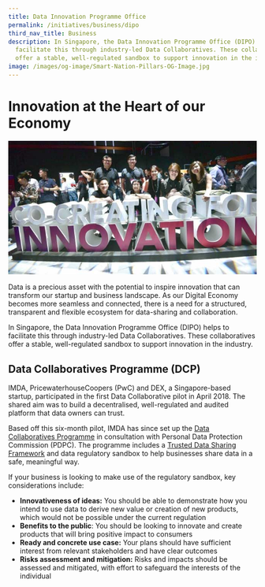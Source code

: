 ```yaml
---
title: Data Innovation Programme Office
permalink: /initiatives/business/dipo
third_nav_title: Business
description: In Singapore, the Data Innovation Programme Office (DIPO) helps to
  facilitate this through industry-led Data Collaboratives. These collaboratives
  offer a stable, well-regulated sandbox to support innovation in the industry.
image: /images/og-image/Smart-Nation-Pillars-OG-Image.jpg
---
```




# Innovation at the Heart of our Economy
![Data innovation programme office](/images/initiatives/DIPO.jpg)

Data is a precious asset with the potential to inspire innovation that can transform our startup and business landscape. As our Digital Economy becomes more seamless and connected, there is a need for a structured, transparent and flexible ecosystem for data-sharing and collaboration.

In Singapore, the Data Innovation Programme Office (DIPO) helps to facilitate this through industry-led Data Collaboratives. These collaboratives offer a stable, well-regulated sandbox to support innovation in the industry.

## Data Collaboratives Programme (DCP)

IMDA, PricewaterhouseCoopers (PwC) and DEX, a Singapore-based startup, participated in the first Data Collaborative pilot in April 2018. The shared aim was to build a decentralised, well-regulated and audited platform that data owners can trust.

Based off this six-month pilot, IMDA has since set up the [Data Collaboratives Programme](https://www.imda.gov.sg/programme-listing/data-collaborative-programme) in consultation with Personal Data Protection Commission (PDPC). The programme includes a [Trusted Data Sharing Framework](https://www.imda.gov.sg/news-and-events/Media-Room/Media-Releases/2019/Enabling-Data-Driven-Innovation-Through-Trusted-Data-Sharing-In-A-Digital-Economy) and data regulatory sandbox to help businesses share data in a safe, meaningful way.

If your business is looking to make use of the regulatory sandbox, key considerations include:

* **Innovativeness of ideas:** You should be able to demonstrate how you intend to use data to derive new value or creation of new products, which would not be possible under the current regulation  
* **Benefits to the public**: You should be looking to innovate and create products that will bring positive impact to consumers  
* **Ready and concrete use case:** Your plans should have sufficient interest from relevant stakeholders and have clear outcomes 
* **Risks assessment and mitigation:** Risks and impacts should be assessed and mitigated, with effort to safeguard the interests of the individual